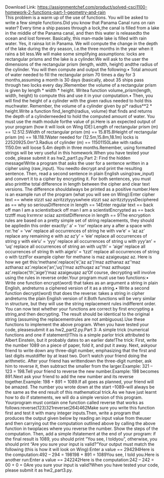 Download Link: https://assignmentchef.com/product/solved-csci1100-homework-2-functions-part-1-geometry-and-rain
<br>
This problem is a warm up of the use of functions. You will be asked to write a few simple functions.Did you know that Panama Canal runs on rain water? Every time a ship passes through a lock,the canal is filled from a lake in the middle of the Panama canal, and then this water is releasedto the ocean and lost forever. Basically, this man-made lake is filled with rain water. Yes, it rainsa lot in Panama. We will compute the change in the depth of the lake during the dry season, i.e.the three months in the year when it rains a bit less.We will make some simplifying assumptions: locks are rectangular prisms and the lake is a cylinder.We will ask to the user the dimensions of the rectangular prism (length, width, height) andthe radius of the cylinder. You will then compute and output the following:• Total amount of water needed to fill the rectangular prism 70 times a day for 3 months,assuming a month is 30 days (basically, about 35 ships pass through two locks every day.)Remember the volume of a rectangular prism is given by length * width * height. Writea function volume_prism(length, width, height) to compute this and use it in your computation.• Then, you will find the height of a cylinder with the given radius needed to hold this muchwater. Remember, the volume of a cylinder given by pi* radius**2 * height.Write a function find_length(radius, volume) that finds and returns the depth of a cylinderneeded to hold the computed amount of water. You must use the math module forthe value of pi.Here is an expected output of your program (how it will look on Wing IDE):Length of rectangular prism (m) == 12.512.5Width of rectangular prism (m) == 15.815.8Height of rectangular prism (m) == 18.118.1Water needed for (12.5m,15.8m,18.1m) locks is 22520925.0m^3.Radius of cylinder (m) == 11501150Lake with radius 1150.0m will loose 5.4m depth in three months.Remember, using formatted strings will be very useful in this homework.When you have tested your code, please submit it as hw2_part1.py.Part 2: Find the hidden message!Write a program that asks the user for a sentence written in a cipher using (raw_input). You needto decrypt and print the resulting sentence. Then, read a second sentence in plain English using(raw_input) and convert it to a cipher by encrypting it. For both sentences, you must also printthe total difference in length between the cipher and clear text versions. The difference shouldalways be printed as a positive number.Here is an example run of the program (what you will see on Wing):Enter cipher text == wheie stzzt saz azritzztyyyswheie stzzt saz azritzztyyysDeciphered as == why so seriousDifference in length == 14Enter regular text == back off man I am a scientistback off man I am a scientistEncrypted as == back tzztff muq Irxrmrxr sciaz azntistDifference in length == 9The encryption rules are based on a pretty simple set of string replacements, they should be appliedin this order exactly:‘ a’ = ‘rxr’ replace any a after a space with rxr.‘he’ = ‘vw’ replace all occurrences of string he with vw‘e’ = ‘az az’ replace any remaining e with az az‘y’ = ‘eie’ replace all occurrences of string y with eie‘u’ = ‘yyy’ replace all occurrences of string u with yyy‘an’ = ‘uq’ replace all occurrences of string an with uq‘th’ = ‘aige’ replace all occurrences of string th with aige‘o’ = ‘tzzt’ replace all occurrences of string o with tzztFor example cipher for methane is maz azaigeuqaz az. Here is how we get this:‘methane’.replace(‘e’,’az az’)‘maz azthanaz az’‘maz azthanaz az’.replace(‘an’,’uq’)‘maz azthuqaz az’‘maz azthuqaz az’.replace(‘th’,’aige’)‘maz azaigeuqaz az’Of course, decrypting will involve using the rules in reverse order.Your program must use two functions:• Write one function encrypt(word) that takes as an argument a string in plain English, andreturns a ciphered version of it as a string.• Write a second function decrypt(word) that does the reverse: takes a string in cipher andreturns the plain English version of it.Both functions will be very similar in structure, but they will use the string replacement rules indifferent order. You can now test whether your functions are correct by first encrypting a string,and then decrypting. The result should be identical to the original string (assuming the replacementrules are not ambiguous).Use these functions to implement the above program. When you have tested your code, pleasesubmit it as hw2_part2.py.Part 3: A simple trick (numerical functions and one if statement)!This is a simple parlor trick attributed to Albert Einstein, but it probably dates to an earlier date!The trick: First, write the number 1089 on a piece of paper, fold it, and put it away. Next, askyour friend to write down any three-digit number, emphasizing that the first and last digits mustdiffer by at least two. Don’t watch your friend doing the arithmetic. After your friend has writtendown the three-digit number, ask him to reverse it, then subtract the smaller from the larger.Example: 321 – 123 = 198.Tell your friend to reverse the new number.Example: 198 becomes 891.Next ask your friend to add the new number and its reverse together.Example: 198 + 891 = 1089.If all goes as planned, your friend will be amazed. The number you wrote down at the start –1089–will always be the same as the end result of this mathematical trick.As we have just learnt how to do if statements, we will do a simple version of this program. Yourprogram must contain one function called reverse that works as follows:reverse(123)321reverse(264)462Make sure you write this function first and test it with many integer inputs.Then, write a program that produces the output given below by reading an input value from theuser and then carrying out the computation outlined above by calling the above function in twoplaces where you reverse the number. Show the steps of the computation. Then, add a simple ifstatement at the end of your program: if the final result is 1089, you should print “You see, I toldyou”, otherwise, you should print “Are you sure your input is valid?”Your output must match the following (this is how it will look on Wing):Enter a value == 294294Here is the computation:492 – 294 = 198198 + 891 = 1089You see, I told you.Here is another run:Enter a value == 242242Here is the computation:242 – 242 = 00 + 0 = 0Are you sure your input is valid?When you have tested your code, please submit it as hw2_part3.py.